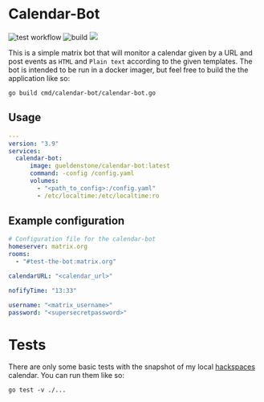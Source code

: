 # Calendar-Bot

![test workflow](https://github.com/gueldenstone/calendar-bot/actions/workflows/go.yml/badge.svg)
![build](https://github.com/gueldenstone/calendar-bot/actions/workflows/docker-publish.yml/badge.svg)
[<img src="https://img.shields.io/badge/dockerhub-image-blue.svg?logo=Docker">](https://hub.docker.com/r/gueldenstone/calendar-bot)

This is a simple matrix bot that will monitor a calendar given by a URL and post events as `HTML` and `Plain text` according to the given templates. The bot is intended to be run in a docker imager, but feel free to build the the application like so:

`go build cmd/calendar-bot/calendar-bot.go`

## Usage

```yaml
---
version: "3.9"
services:
  calendar-bot:
      image: gueldenstone/calendar-bot:latest
      command: -config /config.yaml
      volumes:
        - "<path_to_config>:/config.yaml"
        - /etc/localtime:/etc/localtime:ro
```

## Example configuration

```yaml
# Configuration file for the calendar-bot
homeserver: matrix.org
rooms:
  - "#test-the-bot:matrix.org"

calendarURL: "<calendar_url>"

nofifyTime: "13:33"

username: "<matrix_username>"
password: "<supersecretpassword>"
```

# Tests

There are only some basic tests with the snapshot of my local [hackspaces](https://x-hain.de) calendar. You can run them like so:

`go test -v ./...`
